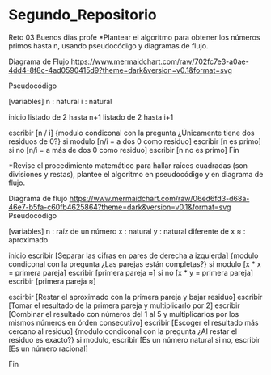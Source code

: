 # Segundo_Repositorio
Reto 03
Buenos dias profe
*Plantear el algoritmo para obtener los números primos hasta n, usando pseudocódigo y diagramas de flujo.

Diagrama de Flujo
https://www.mermaidchart.com/raw/702fc7e3-a0ae-4dd4-8f8c-4ad0590415d9?theme=dark&version=v0.1&format=svg

Pseudocódigo

[variables]
n : natural
i : natural

inicio
listado de 2 hasta n+1 
listado de 2 hasta i+1

escribir [n / i]
{modulo condiconal con la pregunta ¿Únicamente tiene dos residuos de 0?}
  si modulo [n/i = a dos 0 como residuo]
  escribir [n es primo]
  si no [n/i = a más de dos 0 como residuo]
   escribir [n no es primo]
Fin

*Revise el procedimiento matemático para hallar raíces cuadradas (son divisiones y restas), plantee el algoritmo en pseudocódigo y en diagrama de flujo.

Diagrama de flujo 
https://www.mermaidchart.com/raw/06ed6fd3-d68a-46e7-b5fa-c60fb4625864?theme=dark&version=v0.1&format=svg
Pseudocódigo

[variables]
n : raíz de un número 
x : natural
y : natural diferente de x
≈ : aproximado

inicio
escribir [Separar las cifras en pares de derecha a izquierda]
{modulo condiconal con la pregunta ¿Las parejas están completas?}
  si modulo [x * x = primera pareja]
  escribir [primera pareja ≈]
  si no [x * y = primera pareja]
   escribir [primera pareja ≈]
   
escirbir [Restar el aproximado con la primera pareja y bajar residuo]
escribir [Tomar el resultado de la primera pareja y multiplicarlo por 2]
escribir [Combinar el resultado con números del 1 al 5 y multiplicarlos por los mismos números en órden consecutivo]
escribir [Escoger el resultado más cercano al residuo]
{modulo condiconal con la pregunta ¿Al restar el residuo es exacto?}
  si modulo, escribir [Es un número natural
  si no, escribir [Es un número racional]

Fin
